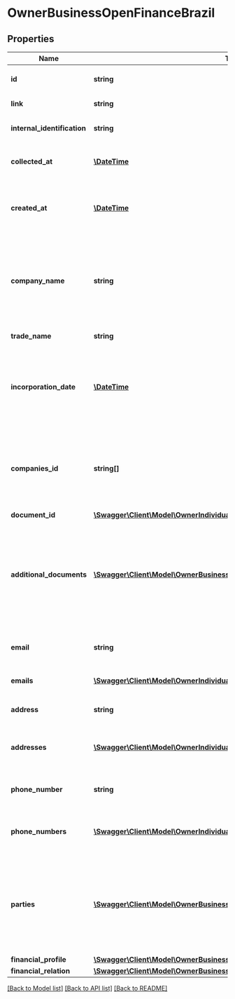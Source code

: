 # OwnerBusinessOpenFinanceBrazil

## Properties
Name | Type | Description | Notes
------------ | ------------- | ------------- | -------------
**id** | **string** | Belvo&#x27;s unique identifier for the current item. | 
**link** | **string** | The &#x60;link.id&#x60; the data belongs to. | 
**internal_identification** | **string** | The institution&#x27;s internal identifier for the owner. | 
**collected_at** | [**\DateTime**](\DateTime.md) | The ISO-8601 timestamp when the data point was collected. | 
**created_at** | [**\DateTime**](\DateTime.md) | The ISO-8601 timestamp of when the data point was created in Belvo&#x27;s database. | 
**company_name** | **string** | The full (official) name of the business, as provided by the institution.  &gt; **Non-nullable:** A value must be returned by Brazil&#x27;s open finance network. | 
**trade_name** | **string** | The trade name of the business. | 
**incorporation_date** | [**\DateTime**](\DateTime.md) | The date that the business was incorporated, in &#x60;YYYY-MM-DD&#x60; format.  &gt; **Non-nullable:** A value must be returned by Brazil&#x27;s open finance network. | 
**companies_id** | **string[]** | The institutions responsible for the creation and verification of the owner.  &gt; **Non-nullable:** A value must be returned by Brazil&#x27;s open finance network. | 
**document_id** | [**\Swagger\Client\Model\OwnerIndividualOpenFinanceBrazilDocumentId**](OwnerIndividualOpenFinanceBrazilDocumentId.md) |  | 
**additional_documents** | [**\Swagger\Client\Model\OwnerBusinessOpenFinanceBrazilAdditionalDocuments[]**](OwnerBusinessOpenFinanceBrazilAdditionalDocuments.md) | Detailed information regarding additional documents provided to prove the business&#x27;s ID.  &gt; **Non-nullable:** A value must be returned by Brazil&#x27;s open finance network. | 
**email** | **string** | The account owner&#x27;s registered email address. | 
**emails** | [**\Swagger\Client\Model\OwnerIndividualOpenFinanceBrazilEmails[]**](OwnerIndividualOpenFinanceBrazilEmails.md) | Additional list of emails the owner provided. | 
**address** | **string** | The accounts owners registered address. | 
**addresses** | [**\Swagger\Client\Model\OwnerIndividualOpenFinanceBrazilAddresses[]**](OwnerIndividualOpenFinanceBrazilAddresses.md) | Detailed information regarding the owner&#x27;s addresses. | 
**phone_number** | **string** | The account owner&#x27;s registered phone number. | 
**phone_numbers** | [**\Swagger\Client\Model\OwnerIndividualOpenFinanceBrazilPhoneNumbers[]**](OwnerIndividualOpenFinanceBrazilPhoneNumbers.md) | Detailed information regarding the owner&#x27;s &#x60;phone_number&#x60;s. | 
**parties** | [**\Swagger\Client\Model\OwnerBusinessOpenFinanceBrazilParties[]**](OwnerBusinessOpenFinanceBrazilParties.md) | Detailed information regarding the parties allowed to act on the owner&#x27;s behalf.  &gt; **Non-nullable:** A value must be returned by Brazil&#x27;s open finance network. | 
**financial_profile** | [**\Swagger\Client\Model\OwnerBusinessOpenFinanceBrazilFinancialProfile**](OwnerBusinessOpenFinanceBrazilFinancialProfile.md) |  | 
**financial_relation** | [**\Swagger\Client\Model\OwnerBusinessOpenFinanceBrazilFinancialRelation**](OwnerBusinessOpenFinanceBrazilFinancialRelation.md) |  | 

[[Back to Model list]](../../README.md#documentation-for-models) [[Back to API list]](../../README.md#documentation-for-api-endpoints) [[Back to README]](../../README.md)

